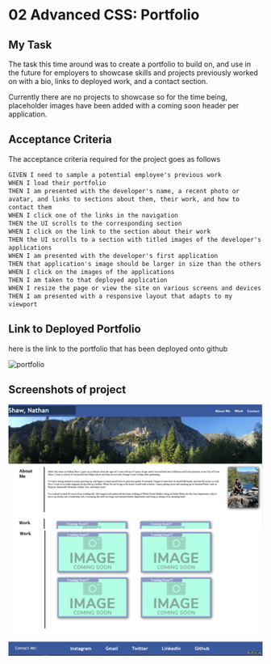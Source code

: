 # 02 Advanced CSS: Portfolio

## My Task

The task this time around was to create a portfolio to build on, and use in the future for employers to showcase skills and projects previously worked on with a bio, links to deployed work, and a contact section.

Currently there are no projects to showcase so for the time being, placeholder images have been added with a coming soon header per application.

## Acceptance Criteria 

The acceptance criteria required for the project goes as follows

```
GIVEN I need to sample a potential employee's previous work
WHEN I load their portfolio
THEN I am presented with the developer's name, a recent photo or avatar, and links to sections about them, their work, and how to contact them
WHEN I click one of the links in the navigation
THEN the UI scrolls to the corresponding section
WHEN I click on the link to the section about their work
THEN the UI scrolls to a section with titled images of the developer's applications
WHEN I am presented with the developer's first application
THEN that application's image should be larger in size than the others
WHEN I click on the images of the applications
THEN I am taken to that deployed application
WHEN I resize the page or view the site on various screens and devices
THEN I am presented with a responsive layout that adapts to my viewport
```

## Link to Deployed Portfolio

here is the link to the portfolio that has been deployed onto github

![portfolio](https://nshaw973.github.io/Nathan-Shaw-Portfolio)

## Screenshots of project

![portfolio-screenshot-1](./assets/readme-screenshot/portfolio%20screenshot.png)
![portfolio-screenshot-1](./assets/readme-screenshot/portfolio%20screenshot%202.png)
